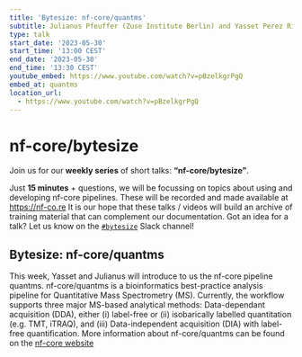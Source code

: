 ```yaml
---
title: 'Bytesize: nf-core/quantms'
subtitle: Julianus Pfeuffer (Zuse Institute Berlin) and Yasset Perez Riverol (EMBL-EBI)
type: talk
start_date: '2023-05-30'
start_time: '13:00 CEST'
end_date: '2023-05-30'
end_time: '13:30 CEST'
youtube_embed: https://www.youtube.com/watch?v=pBzelkgrPgQ
embed_at: quantms
location_url:
  - https://www.youtube.com/watch?v=pBzelkgrPgQ
---
```


# nf-core/bytesize

Join us for our **weekly series** of short talks: **“nf-core/bytesize”**.

Just **15 minutes** + questions, we will be focussing on topics about using and developing nf-core pipelines.
These will be recorded and made available at <https://nf-co.re>
It is our hope that these talks / videos will build an archive of training material that can complement our documentation. Got an idea for a talk? Let us know on the [`#bytesize`](https://nfcore.slack.com/channels/bytesize) Slack channel!

## Bytesize: nf-core/quantms

This week, Yasset and Julianus will introduce to us the nf-core pipeline quantms. nf-core/quantms is a bioinformatics best-practice analysis pipeline for Quantitative Mass Spectrometry (MS). Currently, the workflow supports three major MS-based analytical methods: Data-dependant acquisition (DDA), either (i) label-free or (ii) isobarically labelled quantitation (e.g. TMT, iTRAQ), and (iii) Data-independent acquisition (DIA) with label-free quantification.
More information about nf-core/quantms can be found on the [nf-core website](https://nf-co.re/quantms)
